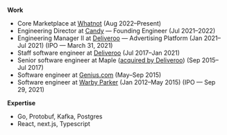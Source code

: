 **Work**

* Core Marketplace at [Whatnot](https://whatnot.com) (Aug 2022–Present)
* Engineering Director at [Candy](https://candy.com) — Founding Engineer (Jul 2021–2022)
* Engineering Manager II at [Deliveroo][deliveroo] — Advertising Platform (Jan 2021–Jul 2021) (IPO — March 31, 2021)
* Staff software engineer at [Deliveroo][deliveroo] (Jul 2017–Jan 2021)
* Senior software engineer at Maple ([acquired by Deliveroo][acquisition]) (Sep 2015–Jul 2017)
* Software engineer at [Genius.com](https://genius.com) (May–Sep 2015)
* Software engineer at [Warby Parker](https://warbyparker.com) (Jan 2012–May 2015) (IPO — Sep 29, 2021)

**Expertise**

* Go, Protobuf, Kafka, Postgres
* React, next.js, Typescript

[acquisition]: https://techcrunch.com/2017/05/08/maple-shuts-down/
[deliveroo]: https://deliveroo.co.uk
